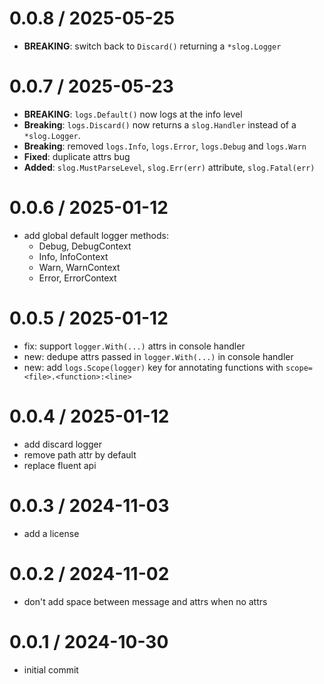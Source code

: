 # 0.0.8 / 2025-05-25

- **BREAKING**: switch back to `Discard()` returning a `*slog.Logger`

# 0.0.7 / 2025-05-23

- **BREAKING**: `logs.Default()` now logs at the info level
- **Breaking**: `logs.Discard()` now returns a `slog.Handler` instead of a `*slog.Logger`.
- **Breaking**: removed `logs.Info`, `logs.Error`, `logs.Debug` and `logs.Warn`
- **Fixed**: duplicate attrs bug
- **Added**: `slog.MustParseLevel`, `slog.Err(err)` attribute, `slog.Fatal(err)`

# 0.0.6 / 2025-01-12

- add global default logger methods:
  - Debug, DebugContext
  - Info, InfoContext
  - Warn, WarnContext
  - Error, ErrorContext

# 0.0.5 / 2025-01-12

- fix: support `logger.With(...)` attrs in console handler
- new: dedupe attrs passed in `logger.With(...)` in console handler
- new: add `logs.Scope(logger)` key for annotating functions with `scope=<file>.<function>:<line>`

# 0.0.4 / 2025-01-12

- add discard logger
- remove path attr by default
- replace fluent api

# 0.0.3 / 2024-11-03

- add a license

# 0.0.2 / 2024-11-02

- don't add space between message and attrs when no attrs

# 0.0.1 / 2024-10-30

- initial commit
